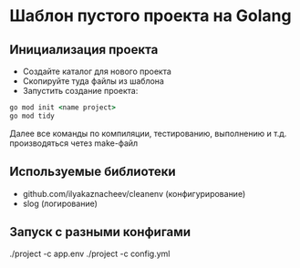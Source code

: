 # Шаблон пустого проекта на Golang

## Инициализация проекта

- Создайте каталог для нового проекта
- Скопируйте туда файлы из шаблона
- Запустить создание проекта:

```cmd
go mod init <name project>
go mod tidy
```

Далее все команды по компиляции, тестированию, выполнению и т.д. производяться четез make-файл

## Используемые библиотеки

- github.com/ilyakaznacheev/cleanenv  (конфигурирование)
- slog (логирование)

## Запуск с разными конфигами

./project -c app.env
./project -c config.yml